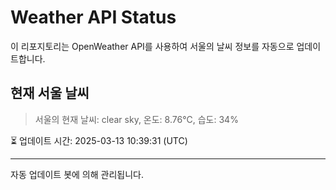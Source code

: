 
# Weather API Status

이 리포지토리는 OpenWeather API를 사용하여 서울의 날씨 정보를 자동으로 업데이트합니다.

## 현재 서울 날씨
> 서울의 현재 날씨: clear sky, 온도: 8.76°C, 습도: 34%

⏳ 업데이트 시간: 2025-03-13 10:39:31 (UTC)

---
자동 업데이트 봇에 의해 관리됩니다.
